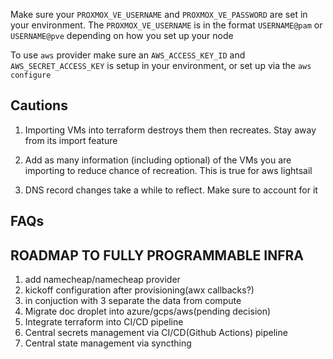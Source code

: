 Make sure your `PROXMOX_VE_USERNAME` and `PROXMOX_VE_PASSWORD` are set in your
environment. The `PROXMOX_VE_USERNAME` is in the format `USERNAME@pam` or
`USERNAME@pve` depending on how you set up your node

To use `aws` provider make sure an `AWS_ACCESS_KEY_ID` and
`AWS_SECRET_ACCESS_KEY` is setup in your environment, or set up via the `aws
configure`


## Cautions

1. Importing VMs into terraform destroys them then recreates. Stay away from its
import feature

2. Add as many information (including optional) of the VMs you are importing to
   reduce chance of recreation. This is true for aws lightsail

3. DNS record changes take a while to reflect. Make sure to account for it

## FAQs

## ROADMAP TO FULLY PROGRAMMABLE INFRA
1. add namecheap/namecheap provider
2. kickoff configuration after provisioning(awx callbacks?)
3. in conjuction with 3 separate the data from compute
4. Migrate doc droplet into azure/gcps/aws(pending decision)
5. Integrate terraform into CI/CD pipeline
6. Central secrets management via CI/CD(Github Actions) pipeline
7. Central state management via syncthing

